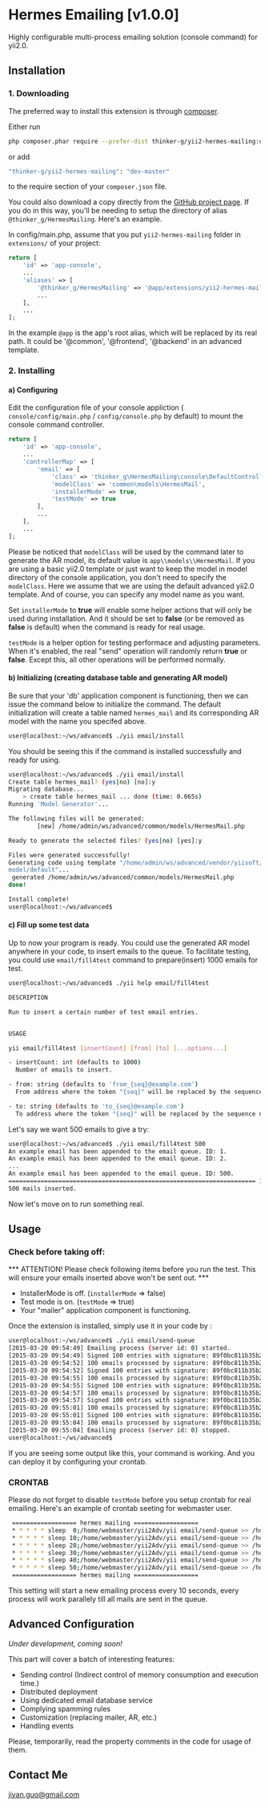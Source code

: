 # Hermes Emailing [v1.0.0]

Highly configurable multi-process emailing solution (console command) for yii2.0.

## Installation

### 1. Downloading

The preferred way to install this extension is through [composer](http://getcomposer.org/download/).

Either run

```bash
php composer.phar require --prefer-dist thinker-g/yii2-hermes-mailing:dev-master
```

or add

```bash
"thinker-g/yii2-hermes-mailing": "dev-master"
```

to the require section of your `composer.json` file.

You could also download a copy directly from the [GitHub project page](http://github.com/thinker-g/yii2-hermes-mailing).
If you do in this way, you'll be needing to setup the directory of alias `@thinker_g/HermesMailing`. Here's an example.

In config/main.php, assume that you put `yii2-hermes-mailing` folder in `extensions/` of your project:

```php
return [
    'id' => 'app-console',
    ...
    'aliases' => [
        '@thinker_g/HermesMailing' => '@app/extensions/yii2-hermes-mailing',
        ...
    ],
    ...
];
```

In the example `@app` is the app's root alias, which will be replaced by its real path. It could be '@common', '@frontend', '@backend' in an advanced template.

### 2. Installing

#### a) Configuring
Edit the configuration file of your console appliction ( `console/config/main.php` / `config/console.php` by default) to mount the console command controller.

```php
return [
    'id' => 'app-console',
    ...
    'controllerMap' => [
        'email' => [
            'class' => 'thinker_g\HermesMailing\console\DefaultController',
            'modelClass' => 'common\models\HermesMail',
            'installerMode' => true,
            'testMode' => true
        ],
        ...
    ],
    ...
];
```

Please be noticed that `modelClass` will be used by the command later to generate the AR model, its default value is `app\\models\\HermesMail`.
If you are using a basic yii2.0 template or just want to keep the model in model directory of the console application, you don't need to specify the `modelClass`.
Here we assume that we are using the default advanced yii2.0 template. And of course, you can specify any model name as you want.

Set `installerMode` to **true** will enable some helper actions that will only be used during installation.
And it should be set to **false** (or be removed as **false** is default) when the command is ready for real usage.

`testMode` is a helper option for testing performace and adjusting parameters. When it's enabled, the real "send" operation will randomly return **true** or **false**.
Except this, all other operations will be performed normally.

#### b) Initializing (creating database table and generating AR model)
Be sure that your 'db' application component is functioning, then we can issue the command below to initialize the command.
The default initialization will create a table named `hermes_mail` and its corresponding AR model with the name you specifed above.

```bash
user@localhost:~/ws/advanced$ ./yii email/install
```

You should be seeing this if the command is installed successfully and ready for using.
```bash
user@localhost:~/ws/advanced$ ./yii email/install
Create table hermes_mail? (yes|no) [no]:y
Migrating database...
    > create table hermes_mail ... done (time: 0.065s)
Running 'Model Generator'...

The following files will be generated:
        [new] /home/admin/ws/advanced/common/models/HermesMail.php

Ready to generate the selected files? (yes|no) [yes]:y

Files were generated successfully!
Generating code using template "/home/admin/ws/advanced/vendor/yiisoft/yii2-gii/generators/
model/default"...
 generated /home/admin/ws/advanced/common/models/HermesMail.php
done!

Install complete!
user@localhost:~/ws/advanced$
```

#### c) Fill up some test data

Up to now your program is ready. You could use the generated AR model anywhere in your code, to insert emails to the queue.
To facilitate testing, you could use `email/fill4test` command to prepare(insert) 1000 emails for test.

```bash
user@localhost:~/ws/advanced$ ./yii help email/fill4test

DESCRIPTION

Run to insert a certain number of test email entries.


USAGE

yii email/fill4test [insertCount] [from] [to] [...options...]

- insertCount: int (defaults to 1000)
  Number of emails to insert.

- from: string (defaults to 'from_{seq}@example.com')
  From address where the token "{seq}" will be replaced by the sequence number.

- to: string (defaults to 'to_{seq}@example.com')
  To address where the token "{seq}" will be replaced by the sequence number.
```

Let's say we want 500 emails to give a try:

```bash
user@localhost:~/ws/advanced$ ./yii email/fill4test 500
An example email has been appended to the email queue. ID: 1.
An example email has been appended to the email queue. ID: 2.
...
An example email has been appended to the email queue. ID: 500.
===================================================================== 100%
500 mails inserted.
```

Now let's move on to run something real.




## Usage
### Check before taking off:
*** ATTENTION! Please check following items before you run the test. This will ensure your emails inserted above won't be sent out. ***

- InstallerMode is off. (`installerMode` => false)
- Test mode is on. (`testMode` => true)
- Your "mailer" application component is functioning.

Once the extension is installed, simply use it in your code by  :

```bash
user@localhost:~/ws/advanced$ ./yii email/send-queue
[2015-03-20 09:54:49] Emailing process (server id: 0) started.
[2015-03-20 09:54:49] Signed 100 entries with signature: 89f0bc811b35b23e888674875a630e42.
[2015-03-20 09:54:52] 100 emails processed by signature: 89f0bc811b35b23e888674875a630e42.
[2015-03-20 09:54:52] Signed 100 entries with signature: 89f0bc811b35b23e888674875a630e42.
[2015-03-20 09:54:55] 100 emails processed by signature: 89f0bc811b35b23e888674875a630e42.
[2015-03-20 09:54:55] Signed 100 entries with signature: 89f0bc811b35b23e888674875a630e42.
[2015-03-20 09:54:57] 100 emails processed by signature: 89f0bc811b35b23e888674875a630e42.
[2015-03-20 09:54:57] Signed 100 entries with signature: 89f0bc811b35b23e888674875a630e42.
[2015-03-20 09:55:01] 100 emails processed by signature: 89f0bc811b35b23e888674875a630e42.
[2015-03-20 09:55:01] Signed 100 entries with signature: 89f0bc811b35b23e888674875a630e42.
[2015-03-20 09:55:04] 100 emails processed by signature: 89f0bc811b35b23e888674875a630e42.
[2015-03-20 09:55:04] Emailing process (server id: 0) stopped.
user@localhost:~/ws/advanced$
```

If you are seeing some output like this, your command is working. And you can deploy it by configuring your crontab.

### CRONTAB
Please do not forget to disable `testMode` before you setup crontab for real emailing.
Here's an example of crontab seeting for webmaster user.
```bash
 ================== hermes mailing ==================
 * * * * * sleep  0;/home/webmaster/yii2Adv/yii email/send-queue >> /home/webmaster/yii2adv/console/logs/send-queue-0
 * * * * * sleep 10;/home/webmaster/yii2Adv/yii email/send-queue >> /home/webmaster/yii2adv/console/logs/send-queue-1
 * * * * * sleep 20;/home/webmaster/yii2Adv/yii email/send-queue >> /home/webmaster/yii2adv/console/logs/send-queue-2
 * * * * * sleep 30;/home/webmaster/yii2Adv/yii email/send-queue >> /home/webmaster/yii2adv/console/logs/send-queue-3
 * * * * * sleep 40;/home/webmaster/yii2Adv/yii email/send-queue >> /home/webmaster/yii2adv/console/logs/send-queue-4
 * * * * * sleep 50;/home/webmaster/yii2Adv/yii email/send-queue >> /home/webmaster/yii2adv/console/logs/send-queue-5
 ================== hermes mailing ==================
```

This setting will start a new emailing process every 10 seconds, every process will work parallely till all mails are sent in the queue.




## Advanced Configuration

*Under development, coming soon!*

This part will cover a batch of interesting features:

 - Sending control (Indirect control of memory consumption and execution time.)
 - Distributed deployment
 - Using dedicated email database service
 - Complying spamming rules
 - Customization (replacing mailer, AR, etc.)
 - Handling events

Please, temporarily, read the property comments in the code for usage of them.




## Contact Me

jiyan.guo@gmail.com
